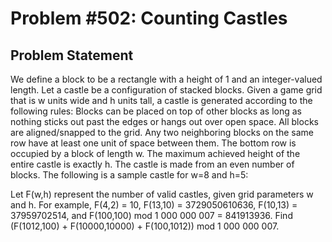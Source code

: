 # Problem #502: Counting Castles 

## Problem Statement 

We define a block to be a rectangle with a height of 1 and an integer-valued length. Let a castle be a configuration of stacked blocks.
Given a game grid that is w units wide and h units tall, a castle is generated according to the following rules:
Blocks can be placed on top of other blocks as long as nothing sticks out past the edges or hangs out over open space.
All blocks are aligned/snapped to the grid.
Any two neighboring blocks on the same row have at least one unit of space between them.
The bottom row is occupied by a block of length w.
The maximum achieved height of the entire castle is exactly h.
The castle is made from an even number of blocks.
The following is a sample castle for w=8 and h=5:

Let F(w,h) represent the number of valid castles, given grid parameters w and h.
For example, F(4,2) = 10, F(13,10) = 3729050610636, F(10,13) = 37959702514, and F(100,100) mod 1 000 000 007 = 841913936.
Find (F(1012,100) + F(10000,10000) + F(100,1012)) mod 1 000 000 007.
